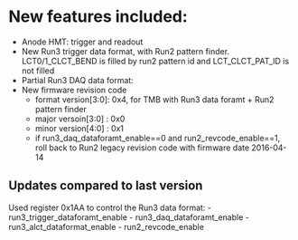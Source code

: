 # New features included:
   - Anode HMT: trigger and readout
   - New Run3 trigger data format, with Run2 pattern finder.  LCT0/1_CLCT_BEND is filled by run2 pattern id and LCT_CLCT_PAT_ID is not filled 
   - Partial Run3 DAQ data format: 
   - New firmware revision code 
      - format version[3:0]: 0x4, for TMB with Run3 data foramt + Run2 pattern finder
      - major versoin[3:0] : 0x0
      - minor version[4:0] : 0x1
      - if run3_daq_dataforamt_enable==0 and run2_revcode_enable==1, roll back to Run2 legacy revision code with firmware date 2016-04-14


## Updates compared to last version
   Used register 0x1AA to control the Run3 data format:
       - run3_trigger_dataforamt_enable
       - run3_daq_dataforamt_enable
       - run3_alct_dataformat_enable
       - run2_revcode_enable
